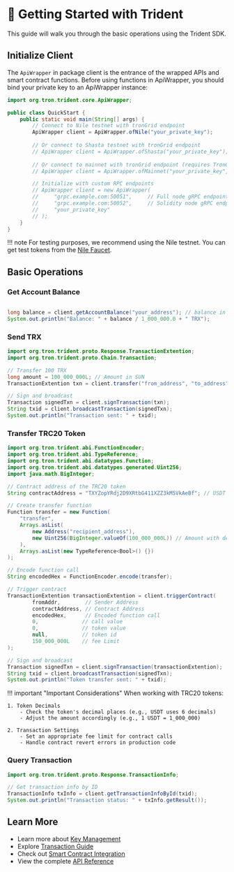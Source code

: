 # 🚀 Getting Started with Trident

This guide will walk you through the basic operations using the Trident SDK.

## Initialize Client

The `ApiWrapper` in package client is the entrance of the wrapped APIs and smart contract functions. Before using functions in ApiWrapper, you should bind your private key to an ApiWrapper instance:

```java
import org.tron.trident.core.ApiWrapper;

public class QuickStart {
    public static void main(String[] args) {
        // Connect to Nile testnet with tronGrid endpoint
        ApiWrapper client = ApiWrapper.ofNile("your_private_key");
        
        // Or connect to Shasta testnet with tronGrid endpoint
        // ApiWrapper client = ApiWrapper.ofShasta("your_private_key");
        
        // Or connect to mainnet with tronGrid endpoint (requires TronGrid API key)
        // ApiWrapper client = ApiWrapper.ofMainnet("your_private_key", "your_api_key");

        // Initialize with custom RPC endpoints
        // ApiWrapper client = new ApiWrapper(
        //     "grpc.example.com:50051",     // Full node gRPC endpoint
        //     "grpc.example.com:50052",     // Solidity node gRPC endpoint
        //     "your_private_key"
        // );
    }
}
```

!!! note
    For testing purposes, we recommend using the Nile testnet. You can get test tokens from the [Nile Faucet](https://nileex.io/join/getJoinPage).


## Basic Operations

### Get Account Balance

```java

long balance = client.getAccountBalance("your_address"); // balance in SUN (1 TRX = 1,000,000 SUN)
System.out.println("Balance: " + balance / 1_000_000.0 + " TRX");
```

### Send TRX

```java
import org.tron.trident.proto.Response.TransactionExtention;
import org.tron.trident.proto.Chain.Transaction;

// Transfer 100 TRX
long amount = 100_000_000L; // Amount in SUN
TransactionExtention txn = client.transfer("from_address", "to_address", amount);

// Sign and broadcast
Transaction signedTxn = client.signTransaction(txn);
String txid = client.broadcastTransaction(signedTxn);
System.out.println("Transaction sent: " + txid);
```

### Transfer TRC20 Token

```java
import org.tron.trident.abi.FunctionEncoder;
import org.tron.trident.abi.TypeReference;
import org.tron.trident.abi.datatypes.Function;
import org.tron.trident.abi.datatypes.generated.Uint256;
import java.math.BigInteger;

// Contract address of the TRC20 token
String contractAddress = "TXYZopYRdj2D9XRtbG411XZZ3kM5VkAeBf"; // USDT contract on Nile testnet

// Create transfer function
Function transfer = new Function(
    "transfer",
    Arrays.asList(
        new Address("recipient_address"),
        new Uint256(BigInteger.valueOf(100_000_000L)) // Amount with decimals (e.g., 100 USDT)
    ),
    Arrays.asList(new TypeReference<Bool>() {})
);

// Encode function call
String encodedHex = FunctionEncoder.encode(transfer);

// Trigger contract
TransactionExtention transactionExtention = client.triggerContract(
        fromAddr,        // Sender Address
        contractAddress, // Contract Address
        encodedHex,      // Encoded function call
        0,              // call value
        0,              // token value
        null,           // token id
        150_000_000L    // fee Limit
);

// Sign and broadcast
Transaction signedTxn = client.signTransaction(transactionExtention);
String txid = client.broadcastTransaction(signedTxn);
System.out.println("Token transfer sent: " + txid);
```

!!! important "Important Considerations"
    When working with TRC20 tokens:
    
    1. Token Decimals
        - Check the token's decimal places (e.g., USDT uses 6 decimals)
        - Adjust the amount accordingly (e.g., 1 USDT = 1_000_000)
    
    2. Transaction Settings
        - Set an appropriate fee limit for contract calls
        - Handle contract revert errors in production code

### Query Transaction

```java
import org.tron.trident.proto.Response.TransactionInfo;

// Get transaction info by ID
TransactionInfo txInfo = client.getTransactionInfoById(txid);
System.out.println("Transaction status: " + txInfo.getResult());
```

## Learn More

- Learn more about [Key Management](../guides/keypair/key-management.md)
- Explore [Transaction Guide](../guides/transactions/transaction-guide.md)
- Check out [Smart Contract Integration](../guides/smart-contracts/overview.md)
- View the complete [API Reference](../javadoc/org/tron/trident/core/ApiWrapper.html)
